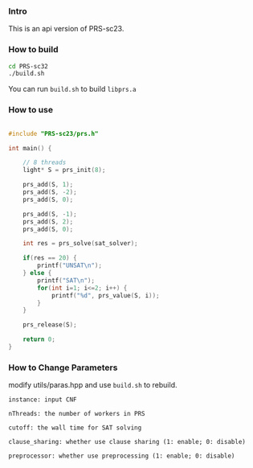 

### Intro

This is an api version of PRS-sc23.

### How to build

```bash
cd PRS-sc32
./build.sh
```

You can run `build.sh` to build `libprs.a`

### How to use

```cpp

#include "PRS-sc23/prs.h"

int main() {

    // 8 threads
    light* S = prs_init(8);

    prs_add(S, 1);
    prs_add(S, -2);
    prs_add(S, 0);

    prs_add(S, -1);
    prs_add(S, 2);
    prs_add(S, 0);

    int res = prs_solve(sat_solver);

    if(res == 20) {
        printf("UNSAT\n");
    } else {
        printf("SAT\n");
        for(int i=1; i<=2; i++) {
            printf("%d", prs_value(S, i));
        }
    }

    prs_release(S);

    return 0;
}

```

### How to Change Parameters

modify utils/paras.hpp and use `build.sh` to rebuild.

```
instance: input CNF 

nThreads: the number of workers in PRS

cutoff: the wall time for SAT solving

clause_sharing: whether use clause sharing (1: enable; 0: disable) 

preprocessor: whether use preprocessing (1: enable; 0: disable)
```